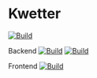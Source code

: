 # Kwetter
[![Build](https://github.com/tinusweber/Kwetter/actions/workflows/codeql.yml/badge.svg?branch=main)](https://github.com/tinusweber/Kwetter/actions/workflows/codeql.yml)

Backend
[![Build](https://github.com/tinusweber/Kwetter/actions/workflows/dotnet.yml/badge.svg?branch=main)](https://github.com/tinusweber/Kwetter/actions/workflows/dotnet.yml)
[![Build](https://github.com/tinusweber/Kwetter/actions/workflows/dockerhub.yml/badge.svg?branch=main)](https://github.com/tinusweber/Kwetter/actions/workflows/dockerhub.yml)

Frontend
[![Build](https://github.com/tinusweber/Kwetter/actions/workflows/nodejs.yml/badge.svg?branch=main)](https://github.com/tinusweber/Kwetter/actions/workflows/nodejs.yml)
